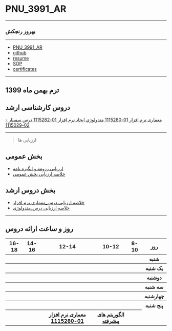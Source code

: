 # PNU_3991_AR
----------
### بهروز رنجکش 

---
+ [PNU_3991_AR](https://github.com/behrouzazin/PNU_3991_AR)
+ [github](https://github.com/behrouzazin)
+ [resume](https://behrouzazin.github.io)
+ [SOP](https://behrouzazin.github.io/SOP/)
+ [certificates](https://behrouzazin.github.io/CERTIFICATES/)


-------------------
## ترم بهمن ماه 1399

## دروس کارشناسی ارشد

[ معماری نرم افزار 01-1115280 ](https://github.com/AliRazavi-edu/PNU_3991/tree/master/_MSc/SoftwareArchitecture)
[ متدولوژي ايجاد نرم افزار 01-1115282 ](https://github.com/AliRazavi-edu/PNU_3991/tree/master/_MSc/SoftwareDevelopmentMethodologies)
[ درس سمینار - 02-1115029 ](https://github.com/AliRazavi-edu/PNU_3991/tree/master/_MSc/MscSeminar-1)


------------------
> ارزیابی ها

##  بخش عمومی
- [ارزیابی رزومه و انگیزه نامه](https://github.com/parvanekh/PNU_3991_AR/blob/main/%D8%A7%D8%B1%D8%B2%D8%B4%DB%8C%D8%A7%D8%A8%DB%8C%20%D8%B9%D9%85%D9%88%D9%85%DB%8C/PKH_CV_CheckList_AR_3991.docx)
- [خلاصه ارزیابی بخش عمومی](https://github.com/parvanekh/PNU_3991_AR/blob/main/%D8%A7%D8%B1%D8%B2%D8%B4%DB%8C%D8%A7%D8%A8%DB%8C%20%D8%B9%D9%85%D9%88%D9%85%DB%8C/PKH_GeneralSection_CheckList_AR_3991.docx)

##  بخش دروس ارشد
- [خلاصه ارزیابی درس_معماری نرم افزار](https://github.com/parvanekh/PNU_3991_AR/blob/main/SoftwareArchitecture/PKH_SoftwareArchitecture_CheckList_AR_3991.docx)
- [خلاصه ارزیابی درس_متدولوژی](https://github.com/parvanekh/PNU_3991_AR/blob/main/SoftwareDevelopmentMethodologies/PKH_SoftwareDevelopmentMethodologies_CheckList_AR_3991.docx)

-----------------


## روز و ساعت ارائه دروس

<table style="width:100%">
  <tr>
    <th >16-18</th>
    <th >14-16</th>
    <th >12-14</th>
    <th>10-12</th>
    <th>8-10</th>
    <th>روز</th>
  </tr>
  <tr>
    <th ></th>
    <th ></th>
    <th ></th>
    <th></th>
    <th></th>
    <th>شنبه</th>
  </tr>
   <tr>
    <th ></th>
    <th ></th>
    <th></th>
    <th></th>
    <th ></th>
    <th>یک شنبه</th>
  </tr>
   <tr>
     <th></th>
     <th ></th>
     <th></th>
     <th></th>
    <th ></th>   
    <th>دوشنبه</th>
  </tr>
   <tr>
    <th ></th>
    <th ></th>
    <th></th>
    <th></th>
    <th></th>
    <th>سه شنبه</th>
  </tr>
   <tr>
    <th ></th>
    <th ></th>
    <th></th>
    <th></th>
     <th></th>
    <th>چهارشنبه</th>
  </tr>
   <tr>
    <th ></th>
     <th ></th>
     <th ></th>
     <th></th>
    <th></th>
    <th> پنج شنبه</th>
     </tr>
   <tr>
    <th ></th>
     <th ></th>
     <th ><a  href="https://github.com/AliRazavi-edu/PNU_3991/tree/master/_MSc/SoftwareArchitecture">معماری نرم افزار 01-1115280</a></th>
     <th><a  href="https://github.com/AliRazavi-edu/PNU_3991/tree/master/_MSc/SoftwareDevelopmentMethodologies">الگوریتم های پیشرفته</a></th>
    <th></th>
  </tr>
</table>
